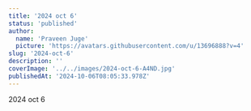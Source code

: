 ```yaml
---
title: '2024 oct 6'
status: 'published'
author:
  name: 'Praveen Juge'
  picture: 'https://avatars.githubusercontent.com/u/13696888?v=4'
slug: '2024-oct-6'
description: ''
coverImage: '../../images/2024-oct-6-A4ND.jpg'
publishedAt: '2024-10-06T08:05:33.978Z'
---
```


2024 oct 6